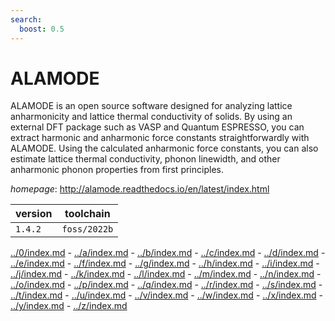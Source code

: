 ```yaml
---
search:
  boost: 0.5
---
```

# ALAMODE

ALAMODE is an open source software designed for analyzing lattice anharmonicity  and lattice thermal conductivity of solids. By using an external DFT package such as VASP and  Quantum ESPRESSO, you can extract harmonic and anharmonic force constants straightforwardly with ALAMODE.  Using the calculated anharmonic force constants, you can also estimate lattice thermal conductivity,  phonon linewidth, and other anharmonic phonon properties from first principles.

*homepage*: <http://alamode.readthedocs.io/en/latest/index.html>

version | toolchain
--------|----------
``1.4.2`` | ``foss/2022b``

[../0/index.md](0) - [../a/index.md](a) - [../b/index.md](b) - [../c/index.md](c) - [../d/index.md](d) - [../e/index.md](e) - [../f/index.md](f) - [../g/index.md](g) - [../h/index.md](h) - [../i/index.md](i) - [../j/index.md](j) - [../k/index.md](k) - [../l/index.md](l) - [../m/index.md](m) - [../n/index.md](n) - [../o/index.md](o) - [../p/index.md](p) - [../q/index.md](q) - [../r/index.md](r) - [../s/index.md](s) - [../t/index.md](t) - [../u/index.md](u) - [../v/index.md](v) - [../w/index.md](w) - [../x/index.md](x) - [../y/index.md](y) - [../z/index.md](z)

